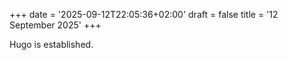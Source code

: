 +++
date = '2025-09-12T22:05:36+02:00'
draft = false
title = '12 September 2025'
+++

Hugo is established.
